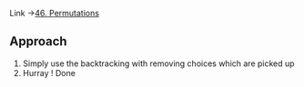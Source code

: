 Link ->[46. Permutations](https://leetcode.com/problems/permutations/description/)

## Approach
1. Simply use the backtracking with removing choices which are picked up
2. Hurray ! Done